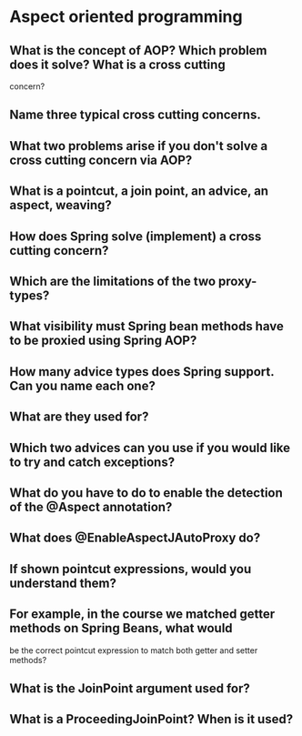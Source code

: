 # Aspect oriented programming
## What is the concept of AOP? Which problem does it solve? What is a cross cutting
concern?
## Name three typical cross cutting concerns.
## What two problems arise if you don't solve a cross cutting concern via AOP?
## What is a pointcut, a join point, an advice, an aspect, weaving?
## How does Spring solve (implement) a cross cutting concern?
## Which are the limitations of the two proxy-types?
## What visibility must Spring bean methods have to be proxied using Spring AOP?
## How many advice types does Spring support. Can you name each one?
## What are they used for?
## Which two advices can you use if you would like to try and catch exceptions?

## What do you have to do to enable the detection of the @Aspect annotation?
## What does @EnableAspectJAutoProxy do?
## If shown pointcut expressions, would you understand them?
## For example, in the course we matched getter methods on Spring Beans, what would
be the correct pointcut expression to match both getter and setter methods?
## What is the JoinPoint argument used for?
## What is a ProceedingJoinPoint? When is it used?